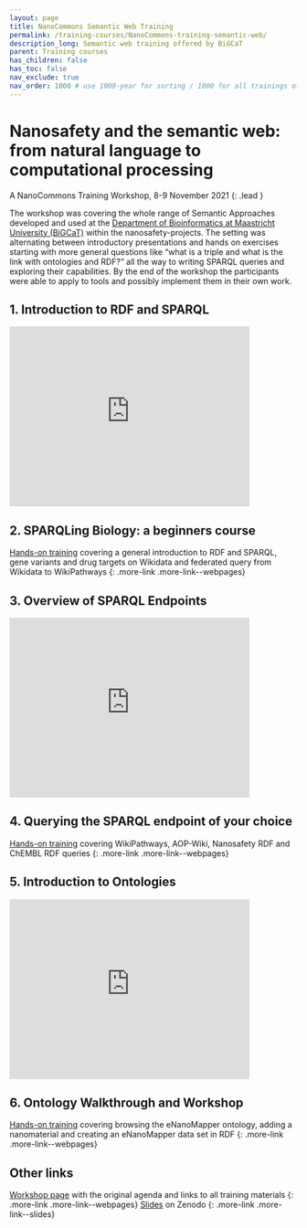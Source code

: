 ```yaml
---
layout: page
title: NanoCommons Semantic Web Training
permalink: /training-courses/NanoCommons-training-semantic-web/
description_long: Semantic web training offered by BiGCaT
parent: Training courses
has_children: false
has_toc: false
nav_exclude: true
nav_order: 1000 # use 1000-year for sorting / 1000 for all trainings offered by a project
---
```


# Nanosafety and the semantic web: from natural language to computational processing
A NanoCommons Training Workshop, 8-9 November 2021
{: .lead }

The workshop was covering the whole range of Semantic Approaches developed and used at the [Department of Bioinformatics at Maastricht University (BiGCaT)](https://www.maastrichtuniversity.nl/research/bioinformatics) within the nanosafety-projects. The setting was alternating between introductory presentations and hands on exercises starting with more general questions like “what is a triple and what is the link with ontologies and RDF?” all the way to writing SPARQL queries and exploring their capabilities. By the end of the workshop the participants were able to apply to tools and possibly implement them in their own work.

## 1. Introduction to RDF and SPARQL
<iframe width="420" height="315" src="https://www.youtube.com/embed/a91OKWHKzXs" frameborder="0" allowfullscreen="allowfullscreen">&nbsp;</iframe>

## 2. SPARQLing Biology: a beginners course
[Hands-on training](https://bigcat-um.github.io/SPARQLTutorialBioSB2019/) covering a general introduction to RDF and SPARQL, gene variants and drug targets on Wikidata and federated query from Wikidata to WikiPathways 
{: .more-link .more-link--webpages} 

## 3. Overview of SPARQL Endpoints
<iframe width="420" height="315" src="https://www.youtube.com/embed/r5Uloztzy7I" frameborder="0" allowfullscreen="allowfullscreen">&nbsp;</iframe>

## 4. Querying the SPARQL endpoint of your choice
[Hands-on training](https://nanocommons.github.io/workshops/2021-12-08/SPARQLendpoint/) covering WikiPathways, AOP-Wiki, Nanosafety RDF and ChEMBL RDF queries 
{: .more-link .more-link--webpages} 

## 5. Introduction to Ontologies
<iframe width="420" height="315" src="https://www.youtube.com/embed/GjZZ0FWz41o" frameborder="0" allowfullscreen="allowfullscreen">&nbsp;</iframe>

## 6. Ontology Walkthrough and Workshop
[Hands-on training](https://nanocommons.github.io/workshops/2021-12-08/Ontology/) covering browsing the eNanoMapper ontology, adding a nanomaterial and creating an eNanoMapper data set in RDF 
{: .more-link .more-link--webpages} 

## Other links
[Workshop page](https://nanocommons.github.io/workshops/2021-12-08/) with the original agenda and links to all training materials 
{: .more-link .more-link--webpages} 
[Slides](https://zenodo.org/record/5840053#.Yd6kr98xlhE) on Zenodo 
{: .more-link .more-link--slides} 

